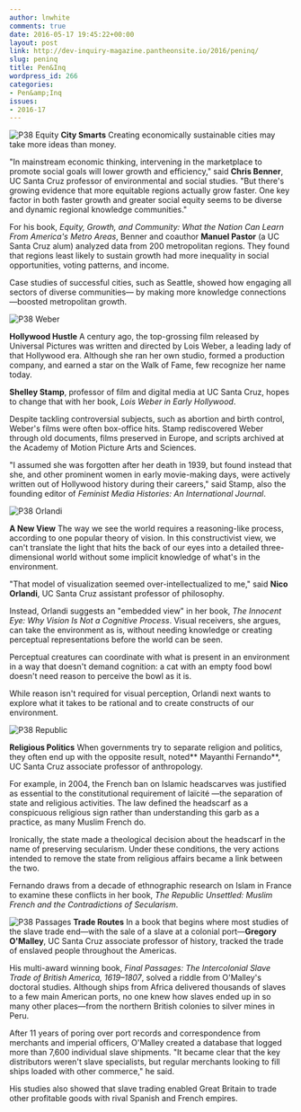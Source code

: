```yaml
---
author: lnwhite
comments: true
date: 2016-05-17 19:45:22+00:00
layout: post
link: http://dev-inquiry-magazine.pantheonsite.io/2016/peninq/
slug: peninq
title: Pen&Inq
wordpress_id: 266
categories:
- Pen&amp;Inq
issues:
- 2016-17
---
```


![P38 Equity](http://dev-inquiry-magazine.pantheonsite.io/wp-content/uploads/2016/05/P38-Equity-200x300.jpg) **City Smarts**
Creating economically sustainable cities may take more ideas than money.

"In mainstream economic thinking, intervening in the marketplace to promote social goals will lower growth and efficiency," said **Chris Benner**, UC Santa Cruz professor of environmental and social studies. "But there's growing evidence that more equitable regions actually grow faster. One key factor in both faster growth and greater social equity seems to be diverse and dynamic regional knowledge communities."

For his book, _Equity, Growth, and Community: What the Nation Can Learn From America's Metro Areas_, Benner and coauthor **Manuel Pastor** (a UC Santa Cruz alum) analyzed data from 200 metropolitan regions. They found that regions least likely to sustain growth had more inequality in social opportunities, voting patterns, and income.

Case studies of successful cities, such as Seattle, showed how engaging all sectors of diverse communities— by making more knowledge connections—boosted metropolitan growth.

![P38 Weber](http://dev-inquiry-magazine.pantheonsite.io/wp-content/uploads/2016/05/P38-Weber-200x300.jpg)

**Hollywood Hustle**
A century ago, the top-grossing film released by Universal Pictures was written and directed by Lois Weber, a leading lady of that Hollywood era. Although she ran her own studio, formed a production company, and earned a star on the Walk of Fame, few recognize her name today.

**Shelley Stamp**, professor of film and digital media at UC Santa Cruz, hopes to change that with her book, _Lois Weber in Early Hollywood_.

Despite tackling controversial subjects, such as abortion and birth control, Weber's films were often box-office hits. Stamp rediscovered Weber through old documents, films preserved in Europe, and scripts archived at the Academy of Motion Picture Arts and Sciences.

"I assumed she was forgotten after her death in 1939, but found instead that she, and other prominent women in early movie-making days, were actively written out of Hollywood history during their careers," said Stamp, also the founding editor of _Feminist Media Histories: An International Journal_.

![P38 Orlandi](http://dev-inquiry-magazine.pantheonsite.io/wp-content/uploads/2016/05/P38-Orlandi.jpg)

**A New View**
The way we see the world requires a reasoning-like process, according to one popular theory of vision. In this constructivist view, we can't translate the light that hits the back of our eyes into a detailed three-dimensional world without some implicit knowledge of what's in the environment.

"That model of visualization seemed over-intellectualized to me," said **Nico Orlandi**, UC Santa Cruz assistant professor of philosophy.

Instead, Orlandi suggests an "embedded view" in her book, _The Innocent Eye: Why Vision Is Not a Cognitive Process_. Visual receivers, she argues, can take the environment as is, without needing knowledge or creating perceptual representations before the world can be seen.

Perceptual creatures can coordinate with what is present in an environment in a way that doesn't demand cognition: a cat with an empty food bowl doesn't need reason to perceive the bowl as it is.

While reason isn't required for visual perception, Orlandi next wants to explore what it takes to be rational and to create constructs of our environment.

![P38 Republic](http://dev-inquiry-magazine.pantheonsite.io/wp-content/uploads/2016/05/P38-Republic-225x300.jpg)

**Religious Politics**
When governments try to separate religion and politics, they often end up with the opposite result, noted** Mayanthi Fernando**, UC Santa Cruz associate professor of anthropology.

For example, in 2004, the French ban on Islamic headscarves was justified as essential to the constitutional requirement of laïcité —the separation of state and religious activities. The law defined the headscarf as a conspicuous religious sign rather than understanding this garb as a practice, as many Muslim French do.

Ironically, the state made a theological decision about the headscarf in the name of preserving secularism. Under these conditions, the very actions intended to remove the state from religious affairs became a link between the two.

Fernando draws from a decade of ethnographic research on Islam in France to examine these conflicts in her book, _The Republic Unsettled: Muslim French and the Contradictions of Secularism_.

![P38 Passages](http://dev-inquiry-magazine.pantheonsite.io/wp-content/uploads/2016/05/P38-Passages-193x300.jpg)
**Trade Routes**
In a book that begins where most studies of the slave trade end—with the sale of a slave at a colonial port—**Gregory O'Malley**, UC Santa Cruz associate professor of history, tracked the trade of enslaved people throughout
the Americas.

His multi-award winning book, _Final Passages: The Intercolonial Slave Trade of British America, 1619–1807_, solved a riddle from O'Malley's doctoral studies. Although ships from Africa delivered thousands of slaves to a few main American ports, no one knew how slaves ended up in so many other places—from the northern British colonies to silver mines in Peru.

After 11 years of poring over port records and correspondence from merchants and imperial officers, O'Malley created a database that logged more than 7,600 individual slave shipments. "It became clear that the key distributors weren't slave specialists, but regular merchants looking to fill ships loaded with other commerce," he said.

His studies also showed that slave trading enabled Great Britain to trade other profitable goods with rival Spanish and French empires.
